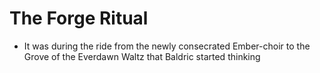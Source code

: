 # The Forge Ritual
- It was during the ride from the newly consecrated Ember-choir to the Grove of the Everdawn Waltz that Baldric started thinking
